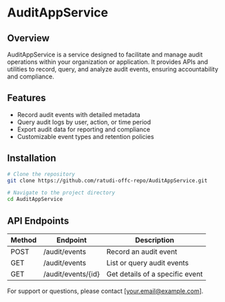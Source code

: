 # AuditAppService

## Overview

AuditAppService is a service designed to facilitate and manage audit operations within your organization or application. It provides APIs and utilities to record, query, and analyze audit events, ensuring accountability and compliance.

## Features

- Record audit events with detailed metadata
- Query audit logs by user, action, or time period
- Export audit data for reporting and compliance
- Customizable event types and retention policies

## Installation

```bash
# Clone the repository
git clone https://github.com/ratudi-offc-repo/AuditAppService.git

# Navigate to the project directory
cd AuditAppService
```


## API Endpoints

| Method | Endpoint                | Description                   |
|--------|------------------------ |------------------------------|
| POST   | /audit/events           | Record an audit event         |
| GET    | /audit/events           | List or query audit events    |
| GET    | /audit/events/{id}      | Get details of a specific event|



For support or questions, please contact [your.email@example.com].
